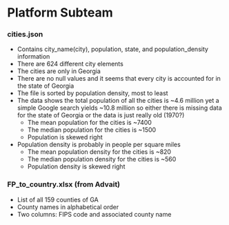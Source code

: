 # Platform Subteam

### cities.json
- Contains city_name(city), population, state, and population_density information
- There are 624 different city elements
- The cities are only in Georgia
- There are no null values and it seems that every city is accounted for in the state of Georgia 
- The file is sorted by population density, most to least
- The data shows the total population of all the cities is ~4.6 million yet a simple Google search yields ~10.8 million so either there is missing data for the state of Georgia or the data is just really old (1970?)   
    - The mean population for the cities is ~7400
    - The median population for the cities is ~1500
    - Population is skewed right 
- Population density is probably in people per square miles
    - The mean population density for the cities is ~820
    - The median population density for the cities is ~560
    - Population density is skewed right

### FP_to_country.xlsx (from Advait)
- List of all 159 counties of GA
- County names in alphabetical order
- Two columns: FIPS code and associated county name
